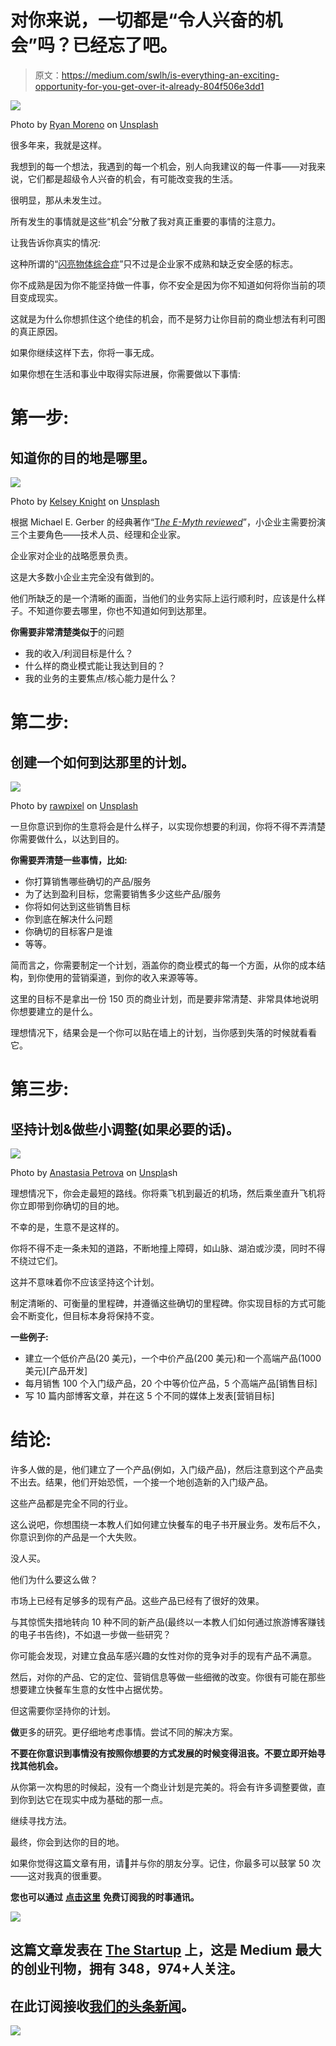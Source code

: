 # 对你来说，一切都是“令人兴奋的机会”吗？已经忘了吧。

> 原文：<https://medium.com/swlh/is-everything-an-exciting-opportunity-for-you-get-over-it-already-804f506e3dd1>

![](img/eaf2aca6911670d5918fa3cd691299f4.png)

Photo by [Ryan Moreno](https://unsplash.com/photos/Lurw1nCIkLc?utm_source=unsplash&utm_medium=referral&utm_content=creditCopyText) on [Unsplash](https://unsplash.com/search/photos/excited?utm_source=unsplash&utm_medium=referral&utm_content=creditCopyText)

很多年来，我就是这样。

我想到的每一个想法，我遇到的每一个机会，别人向我建议的每一件事——对我来说，它们都是超级令人兴奋的机会，有可能改变我的生活。

很明显，那从未发生过。

所有发生的事情就是这些“机会”分散了我对真正重要的事情的注意力。

让我告诉你真实的情况:

这种所谓的“[闪亮物体综合症](https://www.entrepreneur.com/article/288370)”只不过是企业家不成熟和缺乏安全感的标志。

你不成熟是因为你不能坚持做一件事，你不安全是因为你不知道如何将你当前的项目变成现实。

这就是为什么你想抓住这个绝佳的机会，而不是努力让你目前的商业想法有利可图的真正原因。

如果你继续这样下去，你将一事无成。

如果你想在生活和事业中取得实际进展，你需要做以下事情:

# 第一步:

## 知道你的目的地是哪里。

![](img/afd9372e346124e0ed337f0ca2352001.png)

Photo by [Kelsey Knight](https://unsplash.com/photos/SFRw5GChoLA?utm_source=unsplash&utm_medium=referral&utm_content=creditCopyText) on [Unsplash](https://unsplash.com/search/photos/destination?utm_source=unsplash&utm_medium=referral&utm_content=creditCopyText)

根据 Michael E. Gerber 的经典著作“[T*he E-Myth reviewed*](https://www.amazon.com/Myth-Revisited-Small-Businesses-About/dp/0887307280)”，小企业主需要扮演三个主要角色——技术人员、经理和企业家。

企业家对企业的战略愿景负责。

这是大多数小企业主完全没有做到的。

他们所缺乏的是一个清晰的画面，当他们的业务实际上运行顺利时，应该是什么样子。不知道你要去哪里，你也不知道如何到达那里。

**你需要非常清楚类似于**的问题

*   我的收入/利润目标是什么？
*   什么样的商业模式能让我达到目的？
*   我的业务的主要焦点/核心能力是什么？

# 第二步:

## 创建一个如何到达那里的计划。

![](img/ecc283dd3f8b9e77bd468ffd0504ba77.png)

Photo by [rawpixel](https://unsplash.com/photos/lRssALOk1fU?utm_source=unsplash&utm_medium=referral&utm_content=creditCopyText) on [Unsplash](https://unsplash.com/search/photos/destination?utm_source=unsplash&utm_medium=referral&utm_content=creditCopyText)

一旦你意识到你的生意将会是什么样子，以实现你想要的利润，你将不得不弄清楚你需要做什么，以达到目的。

**你需要弄清楚一些事情，比如:**

*   你打算销售哪些确切的产品/服务
*   为了达到盈利目标，您需要销售多少这些产品/服务
*   你将如何达到这些销售目标
*   你到底在解决什么问题
*   你确切的目标客户是谁
*   等等。

简而言之，你需要制定一个计划，涵盖你的商业模式的每一个方面，从你的成本结构，到你使用的营销渠道，到你的收入来源等等。

这里的目标不是拿出一份 150 页的商业计划，而是要非常清楚、非常具体地说明你想要建立的是什么。

理想情况下，结果会是一个你可以贴在墙上的计划，当你感到失落的时候就看看它。

# 第三步:

## 坚持计划&做些小调整(如果必要的话)。

![](img/3553df3b5efc7beb046a0eade5d56c02.png)

Photo by [Anastasia Petrova](https://unsplash.com/photos/xu2WYJek5AI?utm_source=unsplash&utm_medium=referral&utm_content=creditCopyText) on [Unspla](https://unsplash.com/search/photos/destination?utm_source=unsplash&utm_medium=referral&utm_content=creditCopyText)sh

理想情况下，你会走最短的路线。你将乘飞机到最近的机场，然后乘坐直升飞机将你立即带到你确切的目的地。

不幸的是，生意不是这样的。

你将不得不走一条未知的道路，不断地撞上障碍，如山脉、湖泊或沙漠，同时不得不绕过它们。

这并不意味着你不应该坚持这个计划。

制定清晰的、可衡量的里程碑，并遵循这些确切的里程碑。你实现目标的方式可能会不断变化，但目标本身将保持不变。

**一些例子:**

*   建立一个低价产品(20 美元)，一个中价产品(200 美元)和一个高端产品(1000 美元)[产品开发]
*   每月销售 100 个入门级产品，20 个中等价位产品，5 个高端产品[销售目标]
*   写 10 篇内部博客文章，并在这 5 个不同的媒体上发表[营销目标]

# 结论:

许多人做的是，他们建立了一个产品(例如，入门级产品)，然后注意到这个产品卖不出去。结果，他们开始恐慌，一个接一个地创造新的入门级产品。

这些产品都是完全不同的行业。

这么说吧，你想围绕一本教人们如何建立快餐车的电子书开展业务。发布后不久，你意识到你的产品是一个大失败。

没人买。

他们为什么要这么做？

市场上已经有足够多的现有产品。这些产品已经有了很好的效果。

与其惊慌失措地转向 10 种不同的新产品(最终以一本教人们如何通过旅游博客赚钱的电子书告终)，不如退一步做一些研究？

你可能会发现，对建立食品车感兴趣的女性对你的竞争对手的现有产品不满意。

然后，对你的产品、它的定位、营销信息等做一些细微的改变。你很有可能在那些想要建立快餐车生意的女性中占据优势。

但这需要你坚持你的计划。

**做**更多的研究。更仔细地考虑事情。尝试不同的解决方案。

**不要在你意识到事情没有按照你想要的方式发展的时候变得沮丧。不要立即开始寻找其他机会。**

从你第一次构思的时候起，没有一个商业计划是完美的。将会有许多调整要做，直到你到达它在现实中成为基础的那一点。

继续寻找方法。

最终，你会到达你的目的地。

如果你觉得这篇文章有用，请👏并与你的朋友分享。记住，你最多可以鼓掌 50 次——这对我真的很重要。

**您也可以通过** [**点击这里**](https://mailchi.mp/b0d1e1fba452/struggle-first-thrive-later) **免费订阅我的时事通讯。**

[![](img/308a8d84fb9b2fab43d66c117fcc4bb4.png)](https://medium.com/swlh)

## 这篇文章发表在 [The Startup](https://medium.com/swlh) 上，这是 Medium 最大的创业刊物，拥有 348，974+人关注。

## 在此订阅接收[我们的头条新闻](http://growthsupply.com/the-startup-newsletter/)。

[![](img/b0164736ea17a63403e660de5dedf91a.png)](https://medium.com/swlh)